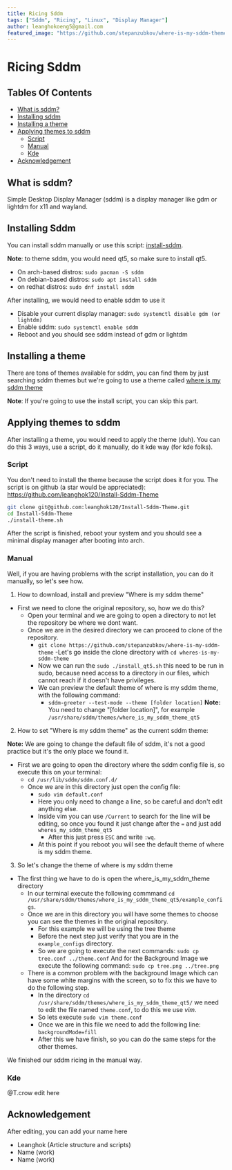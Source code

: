 ```yaml
---
title: Ricing Sddm
tags: ["Sddm", "Ricing", "Linux", "Display Manager"]
author: leanghokoeng5@gmail.com
featured_image: "https://github.com/stepanzubkov/where-is-my-sddm-theme/blob/main/screenshots/tree.png?raw=true"
---
```


# Ricing Sddm

## Tables Of Contents

- [What is sddm?](#what-is-sddm?)
- [Installing sddm](#installing-sddm)
- [Installing a theme](#installing-a-theme)
- [Applying themes to sddm](#applying-themes-to-sddm)
    - [Script](#script)
    - [Manual](#manual)
    - [Kde](#kde)
- [Acknowledgement](#acknowledgement)

## What is sddm?

Simple Desktop Display Manager (sddm) is a display manager like gdm or lightdm for x11 and wayland.

## Installing Sddm

You can install sddm manually or use this script: [install-sddm](https://github.com/leanghok120/Install-Sddm-Theme).

**Note**: to theme sddm, you would need qt5, so make sure to install qt5.

- On arch-based distros: ```sudo pacman -S sddm```
- On debian-based distros: ```sudo apt install sddm```
- on redhat distros: ```sudo dnf install sddm```

After installing, we would need to enable sddm to use it

- Disable your current display manager: ```sudo systemctl disable gdm (or lightdm)```
- Enable sddm: ```sudo systemctl enable sddm```
- Reboot and you should see sddm instead of gdm or lightdm

## Installing a theme

There are tons of themes available for sddm, you can find them by just searching sddm themes but we're going to use a theme called [where is my sddm theme](https://github.com/stepanzubkov/where-is-my-sddm-theme)

**Note**: If you're going to use the install script, you can skip this part.

## Applying themes to sddm

After installing a theme, you would need to apply the theme (duh). You can do this 3 ways, use a script, do it manually, do it kde way (for kde folks).

### Script

You don't need to install the theme because the script does it for you. The script is on github (a star would be appreciated): https://github.com/leanghok120/Install-Sddm-Theme

```sh
git clone git@github.com:leanghok120/Install-Sddm-Theme.git
cd Install-Sddm-Theme
./install-theme.sh
```

After the script is finished, reboot your system and you should see a minimal display manager after booting into arch.

### Manual

Well, if you are having problems with the script installation, you can do it manually, so let's see how.

1. How to download, install and preview "Where is my sddm theme"

  - First we need to clone the original repository, so, how we do this?
    - Open your terminal and we are going to open a directory to not let the repository be where we dont want.
    - Once we are in the desired directory we can proceed to clone of the repository.
        - ```git clone https://github.com/stepanzubkov/where-is-my-sddm-theme```
        -Let's go inside the clone directory with ```cd wheres-is-my-sddm-theme```
      - Now we can run the ```sudo ./install_qt5.sh``` this need to be run in sudo, because need access to a directory in our files, which cannot reach if it doesn't have privileges.
      - We can preview the default theme of where is my sddm theme, with the following command:
        - ```sddm-greeter --test-mode --theme [folder location]```
          **Note:** You need to change "[folder location]", for example ```/usr/share/sddm/themes/where_is_my_sddm_theme_qt5```

2. How to set "Where is my sddm theme" as the current sddm theme:

  **Note:** We are going to change the default file of sddm, it's not a good practice but it's the only place we found it.
  - First we are going to open the directory where the sddm config file is, so execute this on your terminal:
    - ```cd /usr/lib/sddm/sddm.conf.d/```
    - Once we are in this directory just open the config file:
      - ```sudo vim default.conf```
      - Here you only need to change a line, so be careful and don't edit anything else.
      - Inside vim you can use ```/Current``` to search for the line will be editing, so once you found it just change after the ```=``` and just add ```wheres_my_sddm_theme_qt5```
        - After this just press ```ESC``` and write ```:wq```. 
      - At this point if you reboot you will see the default theme of where is my sddm theme.

3. So let's change the theme of where is my sddm theme

  - The first thing we have to do is open the where_is_my_sddm_theme directory
    - In our terminal execute the following commmand ```cd /usr/share/sddm/themes/where_is_my_sddm_theme_qt5/example_configs```.
    - Once we are in this directory you will have some themes to choose you can see the themes in the original repository.
        - For this example we will be using the tree theme
        - Before the next step just verify that you are in the ```example_configs``` directory.
        - So we are going to execute the next commands:
            ```sudo cp tree.conf ../theme.conf```
            And for the Background Image we execute the following command:
            ```sudo cp tree.png ../tree.png```
    - There is a common problem with the background Image which can have some white margins with the screen, so to fix this we have to do the following step.
      - In the directory ```cd /usr/share/sddm/themes/where_is_my_sddm_theme_qt5/``` we need to edit the file named ```theme.conf```, to do this we use *vim*.
      - So lets execute ```sudo vim theme.conf```
      - Once we are in this file we need to add the following line:
         ```backgroundMode=fill```
      - After this we have finish, so you can do the same steps for the other themes.
    
  We finished our sddm ricing in the manual way.

### Kde

@T.crow edit here

## Acknowledgement

After editing, you can add your name here

- Leanghok (Article structure and scripts)
- Name (work)
- Name (work)
